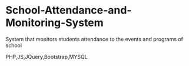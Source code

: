 # School-Attendance-and-Monitoring-System
System that monitors students attendance to the events and programs of school

PHP,JS,JQuery,Bootstrap,MYSQL
